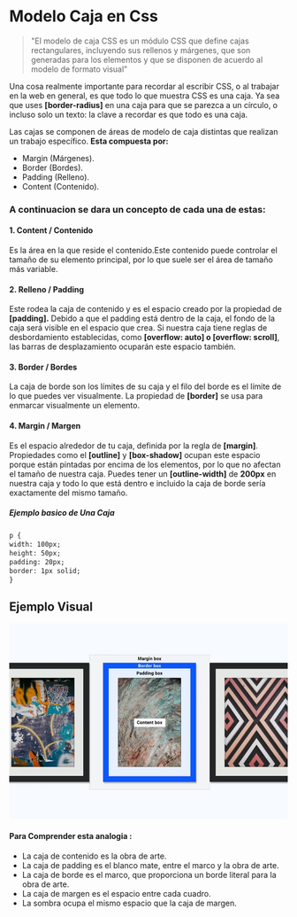 
# Modelo Caja en Css

>"El modelo de caja CSS es un módulo CSS que define cajas rectangulares, incluyendo sus rellenos y márgenes, que son generadas para los elementos y que se disponen de acuerdo al modelo de formato visual"

Una cosa realmente importante para recordar al escribir CSS, o al trabajar en la web en general, es que todo lo que muestra CSS es una caja. Ya sea que uses **[border-radius]** en una caja para que se parezca a un círculo, o incluso solo un texto: la clave a recordar es que todo es una caja.

Las cajas se componen de áreas de modelo de caja distintas que realizan un trabajo específico.
**Esta compuesta por:**
- Margin (Márgenes). 
- Border (Bordes). 
- Padding (Relleno). 
- Content (Contenido). 

### A continuacion se dara un concepto de cada una de estas:

#### 1. Content / Contenido

 Es la área en la que reside el contenido.Este contenido puede controlar el tamaño de su elemento principal, por lo que suele ser el área de tamaño más variable.

#### 2. Relleno / Padding

  Este rodea la caja de contenido y es el espacio creado por la propiedad de **[padding].** Debido a que el padding está dentro de la caja, el fondo de la caja será visible en el espacio que crea. Si nuestra caja tiene reglas de desbordamiento establecidas, como **[overflow: auto] o [overflow: scroll]**, las barras de desplazamiento ocuparán este espacio también.

#### 3. Border / Bordes
La caja de borde son los límites de su caja y el filo del borde es el límite de lo que puedes ver visualmente. La propiedad de **[border]** se usa para enmarcar visualmente un elemento.

#### 4. Margin / Margen

 Es el espacio alrededor de tu caja, definida por la regla de **[margin]**. Propiedades como el **[outline]** y **[box-shadow]** ocupan este espacio porque están pintadas por encima de los elementos, por lo que no afectan el tamaño de nuestra caja. Puedes tener un **[outline-width]** de **200px** en nuestra caja y todo lo que está dentro e incluido la caja de borde sería exactamente del mismo tamaño.
 ##### Ejemplo basico de Una Caja
    p {
    width: 100px;
    height: 50px;
    padding: 20px;
    border: 1px solid;
    }


## Ejemplo Visual

![ejemplo1.1](/Parcial1/ModeloCaja/EjMDC.png)

#### Para Comprender esta analogia :
- La caja de contenido es la obra de arte.
- La caja de padding es el blanco mate, entre el marco y la obra de arte.
- La caja de borde es el marco, que proporciona un borde literal para la obra de arte.
- La caja de margen es el espacio entre cada cuadro.
- La sombra ocupa el mismo espacio que la caja de margen.

